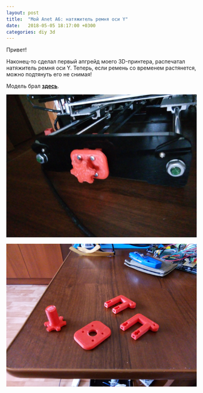```yaml
---
layout: post
title:  "Мой Anet A6: натяжитель ремня оси Y"
date:   2018-05-05 18:17:00 +0300
categories: diy 3d 
---
```

Привет!

Наконец-то сделал первый апгрейд моего 3D-принтера, распечатал натяжитель ремня оси Y. Теперь, если ремень со временем растянется, можно подтянуть его не снимая! 

Модель брал [**здесь**](https://www.thingiverse.com/make:487464).

![Отдельно](/images/P80505-171357.jpg)

![На принтере](/images/P80505-151803.jpg)

